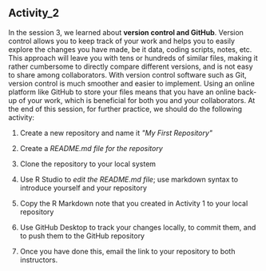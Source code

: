 ## Activity_2

In the session 3, we learned about **version control and GitHub**. Version control allows you to keep track of your work and helps you to easily explore the changes you have made, be it data, coding scripts, notes, etc. This approach will leave you with tens or hundreds of similar files, making it rather cumbersome to directly compare different versions, and is not easy to share among collaborators. With version control software such as Git, version control is much smoother and easier to implement. Using an online platform like GitHub to store your files means that you have an online back-up of your work, which is beneficial for both you and your collaborators. At the end of this session, for further practice, we should do the following activity:

1.	Create a new repository and name it *"My First Repository"*

2.	Create a *README.md file for the repository*

3.	Clone the repository to your local system

4.	Use R Studio to *edit the README.md file*; use markdown syntax to introduce yourself and your repository

5.	Copy the R Markdown note that you created in Activity 1 to your local repository

6.	Use GitHub Desktop to track your changes locally, to commit them, and to push them to the GitHub repository

7.	Once you have done this, email the link to your repository to both instructors.
 

 

